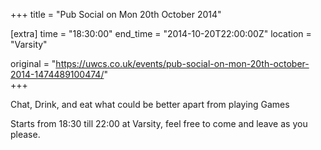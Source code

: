 +++
title = "Pub Social on Mon 20th October 2014"

[extra]
time = "18:30:00"
end_time = "2014-10-20T22:00:00Z"
location = "Varsity"

original = "https://uwcs.co.uk/events/pub-social-on-mon-20th-october-2014-1474489100474/"    
+++

Chat, Drink, and eat what could be better apart from playing Games

Starts from 18:30 till 22:00 at Varsity, feel free to come and leave as you please.

